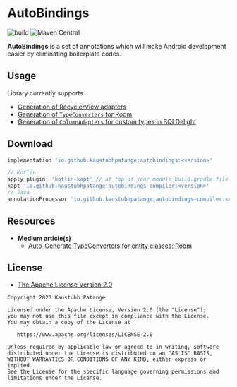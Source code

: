 # AutoBindings

![build](https://github.com/KaustubhPatange/AutoBindings/workflows/build/badge.svg)
![Maven Central](https://img.shields.io/maven-central/v/io.github.kaustubhpatange/autobindings)

**AutoBindings** is a set of annotations which will make Android development easier by eliminating boilerplate codes.

## Usage

Library currently supports

- [Generation of RecyclerView adapters](https://github.com/KaustubhPatange/AutoBindings/wiki/Adapter-Generation)
- [Generation of `TypeConverters` for Room](https://github.com/KaustubhPatange/AutoBindings/wiki/TypeConverter-Generation)
- [Generation of `ColumnAdapters` for custom types in SQLDelight](https://github.com/KaustubhPatange/AutoBindings/wiki/ColumnAdapter-Generation)

## Download

```groovy
implementation 'io.github.kaustubhpatange:autobindings:<version>'

// Kotlin
apply plugin: 'kotlin-kapt' // at top of your module build.gradle file
kapt 'io.github.kaustubhpatange:autobindings-compiler:<version>'
// Java
annotationProcessor 'io.github.kaustubhpatange:autobindings-compiler:<version>'
```

## Resources

- **Medium article(s)**
  - [Auto-Generate TypeConverters for entity classes: Room](https://medium.com/@developerkp16/auto-generate-typeconverters-for-entity-classes-room-1b40a793c146)

## License

- [The Apache License Version 2.0](https://www.apache.org/licenses/LICENSE-2.0.txt)

```
Copyright 2020 Kaustubh Patange

Licensed under the Apache License, Version 2.0 (the "License");
you may not use this file except in compliance with the License.
You may obtain a copy of the License at

   https://www.apache.org/licenses/LICENSE-2.0

Unless required by applicable law or agreed to in writing, software
distributed under the License is distributed on an "AS IS" BASIS,
WITHOUT WARRANTIES OR CONDITIONS OF ANY KIND, either express or implied.
See the License for the specific language governing permissions and
limitations under the License.
```
